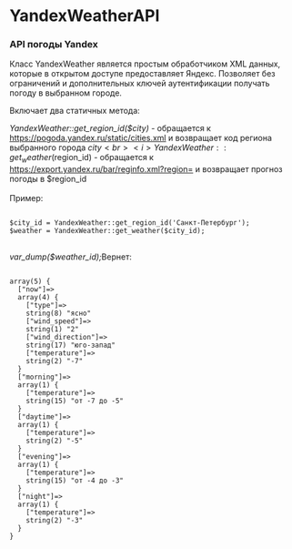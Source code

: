 # YandexWeatherAPI

<h3>API погоды Yandex</h3>
Класс YandexWeather является простым обработчиком XML данных, которые в открытом доступе предоставляет Яндекс. 
Позволяет без ограничений и дополнительных ключей аутентификации получать погоду в выбранном городе.

Включает два статичных метода:

<i>YandexWeather::get_region_id($city)</i> - обращается к <a>https://pogoda.yandex.ru/static/cities.xml</a> и возвращает код региона выбранного города $city
<br>
<i>YandexWeather::get_weather($region_id)</i> - обращается к <a>https://export.yandex.ru/bar/reginfo.xml?region=</a> и возвращает прогноз погоды в $region_id
<br><br>
Пример:<br>
<pre>
<code>
$city_id = YandexWeather::get_region_id('Санкт-Петербург');
$weather = YandexWeather::get_weather($city_id);
</code>
</pre>
<i>var_dump($weather_id);</i>Вернет:
<pre>
<code>
array(5) {
  ["now"]=>
  array(4) {
    ["type"]=>
    string(8) "ясно"
    ["wind_speed"]=>
    string(1) "2"
    ["wind_direction"]=>
    string(17) "юго-запад"
    ["temperature"]=>
    string(2) "-7"
  }
  ["morning"]=>
  array(1) {
    ["temperature"]=>
    string(15) "от -7 до -5"
  }
  ["daytime"]=>
  array(1) {
    ["temperature"]=>
    string(2) "-5"
  }
  ["evening"]=>
  array(1) {
    ["temperature"]=>
    string(15) "от -4 до -3"
  }
  ["night"]=>
  array(1) {
    ["temperature"]=>
    string(2) "-3"
  }
}
</code>
</pre>
